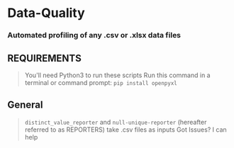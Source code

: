# Data-Quality
### Automated profiling of any .csv or .xlsx data files

## REQUIREMENTS
> You'll need Python3 to run these scripts
> Run this command in a terminal or command prompt:
> `pip install openpyxl`

## General
> `distinct_value_reporter` and `null-unique-reporter` (hereafter referred to as REPORTERS) take .csv files as inputs
> Got Issues? I can help
